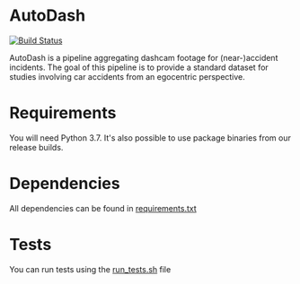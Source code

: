 ﻿# AutoDash

[![Build Status](https://travis-ci.com/AutoDash/AutoDash.svg?branch=master)](https://travis-ci.com/AutoDash/AutoDash)

AutoDash is a pipeline aggregating dashcam footage for (near-)accident incidents. The goal of this pipeline is to provide a standard dataset for studies involving car accidents from an egocentric perspective.

# Requirements

You will need Python 3.7. It's also possible to use package binaries from our release builds.

# Dependencies

All dependencies can be found in [requirements.txt](./requirements.txt)

# Tests

You can run tests using the [run_tests.sh](./tools/run_tests.sh) file

